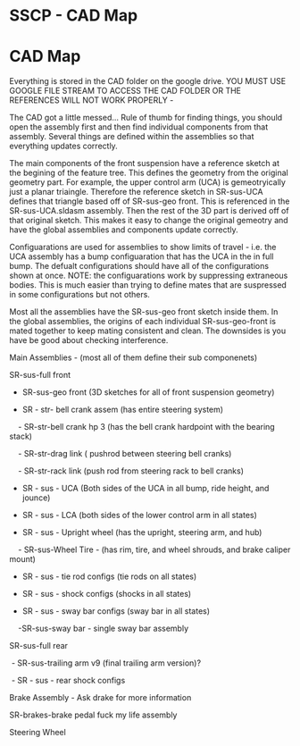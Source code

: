 # SSCP - CAD Map

# CAD Map

Everything is stored in the CAD folder on the google drive. YOU MUST USE GOOGLE FILE STREAM TO ACCESS THE CAD FOLDER OR THE REFERENCES WILL NOT WORK PROPERLY -

The CAD got a little messed... Rule of thumb for finding things, you should open the assembly first and then find individual components from that assembly. Several things are defined within the assemblies so that everything updates correctly. 

The main components of the front suspension have a reference sketch at the begining of the feature tree. This defines the geometry from the original geometry part. For example, the upper control arm (UCA) is gemeotryically just a planar triaingle. Therefore the reference sketch in SR-sus-UCA defines that triangle based off of SR-sus-geo front. This is referenced in the SR-sus-UCA.sldasm assembly. Then the rest of the 3D part is derived off of that original sketch. This makes it easy to change the original gemeotry and have the global assemblies and components update correctly.

Configuarations are used for assemblies to show limits of travel - i.e. the UCA assembly has a bump configuaration that has the UCA in the in full bump. The defualt configurations should have all of the configurations shown at once. NOTE: the configuarations work by suppressing extraneous bodies. This is much easier than trying to define mates that are suspressed in some configurations but not others.  

Most all the assemblies have the SR-sus-geo front sketch inside them. In the global assemblies, the origins of each individual SR-sus-geo-front is mated together to keep mating consistent and clean. The downsides is you have be good about checking interference.

Main Assemblies - (most all of them define their sub componenets)

SR-sus-full front

- SR-sus-geo front (3D sketches for all of front suspension geometry)

- SR - str- bell crank assem (has entire steering system)

    - SR-str-bell crank hp 3 (has the bell crank hardpoint with the bearing stack)

    - SR-str-drag link ( pushrod between steering bell cranks)

    - SR-str-rack link (push rod from steering rack to bell cranks)

- SR - sus - UCA (Both sides of the UCA in all bump, ride height, and jounce)

- SR - sus - LCA (both sides of the lower control arm in all states)

- SR - sus - Upright wheel (has the upright, steering arm, and hub)

    - SR-sus-Wheel Tire - (has rim, tire, and wheel shrouds, and brake caliper mount)

- SR - sus - tie rod configs (tie rods on all states)

- SR - sus - shock configs (shocks in all states)

- SR - sus - sway bar configs (sway bar in all states)

    -SR-sus-sway bar - single sway bar assembly

SR-sus-full rear

 - SR-sus-trailing arm v9 (final trailing arm version)?

 - SR - sus - rear shock configs

Brake Assembly - Ask drake for more information

SR-brakes-brake pedal fuck my life assembly

Steering Wheel 

